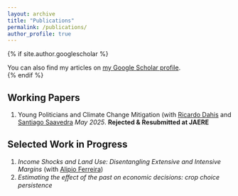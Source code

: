```yaml
---
layout: archive
title: "Publications"
permalink: /publications/
author_profile: true
---
```


{% if site.author.googlescholar %}
  <div class="wordwrap">You can also find my articles on <a href="{{site.author.googlescholar}}">my Google Scholar profile</a>.</div>
{% endif %}

## Working Papers 

1. Young Politicians and Climate Change Mitigation (with [Ricardo Dahis](https://www.ricardodahis.com) and [Santiago Saavedra](https://sites.google.com/view/santiago-saavedra) _May 2025_. **Rejected & Resubmitted at JAERE**

## Selected Work in Progress

1. _Income Shocks and Land Use: Disentangling Extensive and Intensive Margins_ (with [Alipio Ferreira](https://www.alipioferreira.com))
2. _Estimating the eﬀect of the past on economic decisions: crop choice persistence_

<!-- New style rendering if publication categories are defined 
{% if site.publication_category %}
  {% for category in site.publication_category  %}
    {% assign title_shown = false %}
    {% for post in site.publications reversed %}
      {% if post.category != category[0] %}
        {% continue %}
      {% endif %}
      {% unless title_shown %}
        <h2>{{ category[1].title }}</h2><hr />
        {% assign title_shown = true %}
      {% endunless %}
      {% include archive-single.html %}
    {% endfor %}
  {% endfor %}
{% else %}
  {% for post in site.publications reversed %}
    {% include archive-single.html %}
  {% endfor %}
{% endif %}
-->




